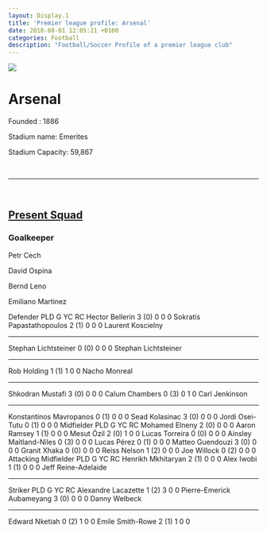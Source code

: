 ```yaml
---
layout: Display.1   
title: 'Premier league profile: Arsenal'
date: 2018-08-01 12:05:21 +0100
categories: Football
description: "Football/Soccer Profile of a premier league club"
---
```


<div class="circle-Image">
    <img src="http://1.bp.blogspot.com/-FOQg-cbKaIk/Trpuk_XQoxI/AAAAAAAAFnU/pvbTXEKB-ig/s1600/Arsenal+2002-2011.png">
</div>

<h1>Arsenal</h1>


<p>Founded : 1886</p>
<p>Stadium name: Emerites</p>
<p>Stadium Capacity: 59,867</p>
<br>

---
<br>
<h2><u>Present Squad</u></h2>
<h3>Goalkeeper</h3>	

<p>Petr Cech</p>
<p>David Ospina</p>
<p>Bernd Leno</p>
<p>Emiliano Martinez</p>







Defender	PLD	G	YC	RC
Hector Bellerin
3 (0)	0	0	0
Sokratis Papastathopoulos
2 (1)	0	0	0
Laurent Koscielny
-	-	-	-
Stephan Lichtsteiner
0 (0)	0	0	0
Stephan Lichtsteiner
-	-	-	-
Rob Holding
1 (1)	1	0	0
Nacho Monreal
-	-	-	-
Shkodran Mustafi
3 (0)	0	0	0
Calum Chambers
0 (3)	0	1	0
Carl Jenkinson
-	-	-	-
Konstantinos Mavropanos
0 (1)	0	0	0
Sead Kolasinac
3 (0)	0	0	0
Jordi Osei-Tutu
0 (1)	0	0	0
Midfielder	PLD	G	YC	RC
Mohamed Elneny
2 (0)	0	0	0
Aaron Ramsey
1 (1)	0	0	0
Mesut Özil
2 (0)	1	0	0
Lucas Torreira
0 (0)	0	0	0
Ainsley Maitland-Niles
0 (3)	0	0	0
Lucas Pérez
0 (1)	0	0	0
Matteo Guendouzi
3 (0)	0	0	0
Granit Xhaka
0 (0)	0	0	0
Reiss Nelson
1 (2)	0	0	0
Joe Willock
0 (2)	0	0	0
Attacking Midfielder	PLD	G	YC	RC
Henrikh Mkhitaryan
2 (1)	0	0	0
Alex Iwobi
1 (1)	0	0	0
Jeff Reine-Adelaide
-	-	-	-
Striker	PLD	G	YC	RC
Alexandre Lacazette
1 (2)	3	0	0
Pierre-Emerick Aubameyang
3 (0)	0	0	0
Danny Welbeck
-	-	-	-
Edward Nketiah
0 (2)	1	0	0
Emile Smith-Rowe
2 (1)	1	0	0
